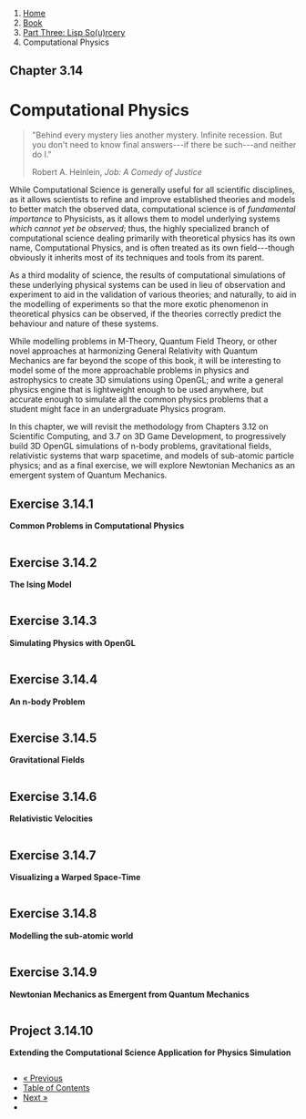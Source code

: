 <ol class="breadcrumb">
  <li><a href="/">Home</a></li>
  <li><a href="/book/">Book</a></li>
  <li><a href="/book/3-00-00-overview/">Part Three: Lisp So(u)rcery</a></li>
  <li class="active">Computational Physics</li>
</ol>

## Chapter 3.14

# Computational Physics

> "Behind every mystery lies another mystery. Infinite recession. But you don't need to know final answers---if there be such---and neither do I."
> <footer>Robert A. Heinlein, <em>Job: A Comedy of Justice</em></footer>

While Computational Science is generally useful for all scientific disciplines, as it allows scientists to refine and improve established theories and models to better match the observed data, computational science is of *fundamental importance* to Physicists, as it allows them to model underlying systems *which cannot yet be observed*; thus, the highly specialized branch of computational science dealing primarily with theoretical physics has its own name, Computational Physics, and is often treated as its own field---though obviously it inherits most of its techniques and tools from its parent.

As a third modality of science, the results of computational simulations of these underlying physical systems can be used in lieu of observation and experiment to aid in the validation of various theories; and naturally, to aid in the modelling of experiments so that the more exotic phenomenon in theoretical physics can be observed, if the theories correctly predict the behaviour and nature of these systems.

While modelling problems in M-Theory, Quantum Field Theory, or other novel approaches at harmonizing General Relativity with Quantum Mechanics are far beyond the scope of this book, it will be interesting to model some of the more approachable problems in physics and astrophysics to create 3D simulations using OpenGL; and write a general physics engine that is lightweight enough to be used anywhere, but accurate enough to simulate all the common physics problems that a student might face in an undergraduate Physics program.

In this chapter, we will revisit the methodology from Chapters 3.12 on Scientific Computing, and 3.7 on 3D Game Development, to progressively build 3D OpenGL simulations of n-body problems, gravitational fields, relativistic systems that warp spacetime, and models of sub-atomic particle physics; and as a final exercise, we will explore Newtonian Mechanics as an emergent system of Quantum Mechanics.

## Exercise 3.14.1

**Common Problems in Computational Physics**

```lisp

```

## Exercise 3.14.2

**The Ising Model**

```lisp

```

## Exercise 3.14.3

**Simulating Physics with OpenGL**

```lisp

```

## Exercise 3.14.4

**An n-body Problem**

```lisp

```

## Exercise 3.14.5

**Gravitational Fields**

```lisp

```

## Exercise 3.14.6

**Relativistic Velocities**

```lisp

```

## Exercise 3.14.7

**Visualizing a Warped Space-Time**

```lisp

```

## Exercise 3.14.8

**Modelling the sub-atomic world**

```lisp

```

## Exercise 3.14.9

**Newtonian Mechanics as Emergent from Quantum Mechanics**

```lisp

```

## Project 3.14.10

**Extending the Computational Science Application for Physics Simulation**

```lisp

```

<ul class="pager">
  <li class="previous"><a href="/book/3-13-00-scientific-computing/">&laquo; Previous</a></li>
  <li><a href="/book/">Table of Contents</a></li>
  <li class="next"><a href="/book/3-15-00-quantum-computing/">Next &raquo;</a><li>
</ul>
